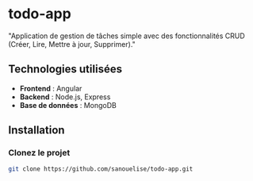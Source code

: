 # todo-app
"Application de gestion de tâches simple avec des fonctionnalités CRUD (Créer, Lire, Mettre à jour, Supprimer)."

## Technologies utilisées

- **Frontend** : Angular
- **Backend** : Node.js, Express
- **Base de données** : MongoDB

## Installation

### Clonez le projet

```bash
git clone https://github.com/sanouelise/todo-app.git

